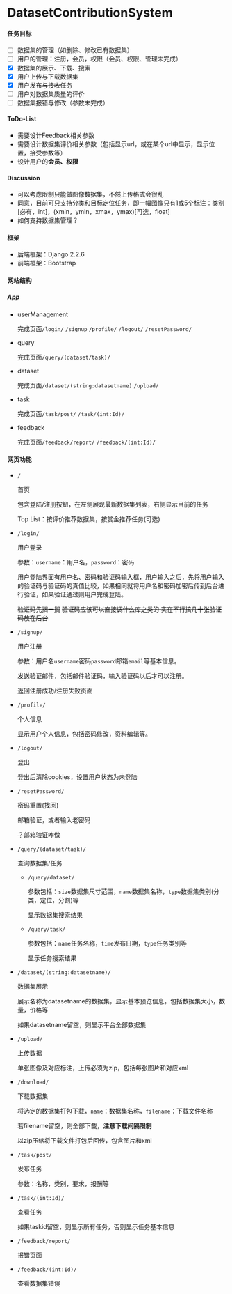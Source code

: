# DatasetContributionSystem

#### 任务目标

* [ ] 数据集的管理（如删除、修改已有数据集）
* [ ] 用户的管理：注册，会员，权限（会员、权限、管理未完成）
* [x] 数据集的展示、下载、搜索
* [x] 用户上传与下载数据集
* [x] 用户发布~~与接收~~任务
* [ ] 用户对数据集质量的评价
* [ ] 数据集报错与修改（参数未完成）

#### ToDo-List

* 需要设计Feedback相关参数
* 需要设计数据集评价相关参数（包括显示url，或在某个url中显示，显示位置，接受参数等）
* 设计用户的**会员、权限**

#### Discussion

* 可以考虑限制只能做图像数据集，不然上传格式会很乱 
* 同意，目前可只支持分类和目标定位任务，即一幅图像只有1或5个标注：类别[必有，int]，(xmin，ymin，xmax，ymax)[可选，float]
* 如何支持数据集管理？

#### 框架

* 后端框架：Django 2.2.6
* 前端框架：Bootstrap

#### 网站结构

##### App

* userManagement

  完成页面`/login/` `/signup` `/profile/` `/logout/` `/resetPassword/`

* query

  完成页面`/query/(dataset/task)/`

* dataset

  完成页面`/dataset/(string:datasetname)` `/upload/`

* task

  完成页面`/task/post/` `/task/(int:Id)/`

* feedback

  完成页面`/feedback/report/` `/feedback/(int:Id)/`

#### 网页功能

* `/` 

  首页

  包含登陆/注册按钮，在左侧展现最新数据集列表，右侧显示目前的任务

  Top List：按评价推荐数据集，按赏金推荐任务(可选)

* `/login/`

  用户登录

  参数：`username`：用户名，`password`：密码

  用户登陆界面有用户名、密码和验证码输入框，用户输入之后，先将用户输入的验证码与验证码的真值比较，如果相同就将用户名和密码加密后传到后台进行验证，如果验证通过则用户完成登陆。

  ~~验证码先搁一搁~~ ~~验证码应该可以直接调什么库之类的 实在不行搞几十张验证码放在后台~~

* `/signup/`

  用户注册

  参数：用户名`username`密码`password`邮箱`email`等基本信息。

  发送验证邮件，包括邮件验证码，输入验证码以后才可以注册。

  返回注册成功/注册失败页面

* `/profile/`

  个人信息

  显示用户个人信息，包括密码修改，资料编辑等。

* `/logout/`

  登出

  登出后清除cookies，设置用户状态为未登陆

* `/resetPassword/`

  密码重置(找回)

  邮箱验证，或者输入老密码

  ~~？邮箱验证咋做~~

* `/query/(dataset/task)/`

  查询数据集/任务

  * `/query/dataset/`

    参数包括：`size`数据集尺寸范围，`name`数据集名称，`type`数据集类别(分类，定位，分割)等

    显示数据集搜索结果

  * `/query/task/`

    参数包括：`name`任务名称，`time`发布日期，`type`任务类别等

    显示任务搜索结果

* `/dataset/(string:datasetname)/`

  数据集展示

  展示名称为datasetname的数据集，显示基本预览信息，包括数据集大小，数量，价格等

  如果datasetname留空，则显示平台全部数据集

* `/upload/`

  上传数据

  单张图像及对应标注，上传必须为zip，包括每张图片和对应xml

* `/download/`

  下载数据集

  将选定的数据集打包下载，`name`：数据集名称，`filename`：下载文件名称

  若filename留空，则全部下载，**注意下载间隔限制**

  以zip压缩将下载文件打包后回传，包含图片和xml

* `/task/post/`

  发布任务

  参数：名称，类别，要求，报酬等

* `/task/(int:Id)/`

  查看任务

  如果taskid留空，则显示所有任务，否则显示任务基本信息

* `/feedback/report/`

  报错页面

* `/feedback/(int:Id)/`

  查看数据集错误

